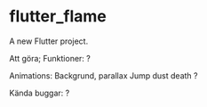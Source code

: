 # flutter_flame

A new Flutter project.

Att göra;
Funktioner:
?

Animations:
Backgrund, parallax
Jump dust
death
?

Kända buggar:
?